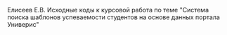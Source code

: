 Елисеев Е.В. Исходные коды к курсовой работа по теме "Система поиска шаблонов успеваемости студентов на основе данных портала Универис"

